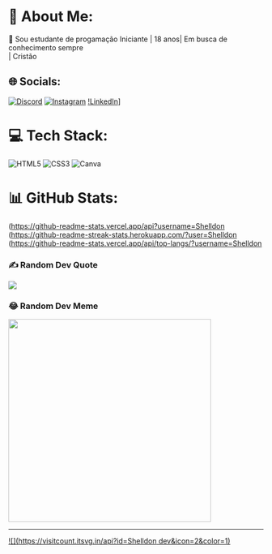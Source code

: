 # 💫 About Me:
🔭 Sou estudante de progamação Iniciante | 18 anos| Em busca de conhecimento sempre<br>| Cristão<br>


## 🌐 Socials:
[![Discord](https://img.shields.io/badge/Discord-%237289DA.svg?logo=discord&logoColor=white)](https://discord.gg/https://discord.gg/drozziinho) [![Instagram](https://img.shields.io/badge/Instagram-%23E4405F.svg?logo=Instagram&logoColor=white)](https://instagram.com/https://www.instagram.com/shelldon.r/) [!LinkedIn](https://img.shields.io/badge/LinkedIn-%230077B5.svg?logo=linkedin&logoColor=white)]

# 💻 Tech Stack:
![HTML5](https://img.shields.io/badge/html5-%23E34F26.svg?style=for-the-badge&logo=html5&logoColor=white) ![CSS3](https://img.shields.io/badge/css3-%231572B6.svg?style=for-the-badge&logo=css3&logoColor=white) ![Canva](https://img.shields.io/badge/Canva-%2300C4CC.svg?style=for-the-badge&logo=Canva&logoColor=white)
# 📊 GitHub Stats:
(https://github-readme-stats.vercel.app/api?username=Shelldon 
(https://github-readme-streak-stats.herokuapp.com/?user=Shelldon 
(https://github-readme-stats.vercel.app/api/top-langs/?username=Shelldon 

### ✍️ Random Dev Quote
![](https://quotes-github-readme.vercel.app/api?type=horizontal&theme=radical)

### 😂 Random Dev Meme
<img src='https://randommeme-five.vercel.app/' style="height: 400px;"/>

---
[![](https://visitcount.itsvg.in/api?id=Shelldon dev&icon=2&color=1)](https://visitcount.itsvg.in)

<!-- Proudly created with GPRM ( https://gprm.itsvg.in ) -->
